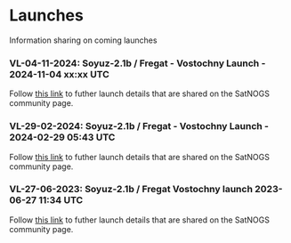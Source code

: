 # Launches
Information sharing on coming launches

### VL-04-11-2024: Soyuz-2.1b / Fregat - Vostochny Launch - 2024-11-04 xx:xx UTC

Follow [this link](https://community.libre.space/t/soyuz-2-1b-fregat-vostochny-launch-2024-11-04-xx-xx-utc/11468) to futher launch details that are shared on the SatNOGS community page.

### VL-29-02-2024: Soyuz-2.1b / Fregat - Vostochny Launch - 2024-02-29 05:43 UTC

Follow [this link](https://community.libre.space/t/soyuz-2-1b-fregat-vostochny-launch-2024-02-29-05-43-utc/11408) to futher launch details that are shared on the SatNOGS community page.

### VL-27-06-2023: Soyuz-2.1b / Fregat Vostochny launch 2023-06-27 11:34 UTC

Follow [this link](https://community.libre.space/t/soyuz-2-1b-fregat-vostochny-launch-2023-06-27-11-34-utc/10446) to futher launch details that are shared on the SatNOGS community page.

